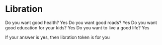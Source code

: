 # Libration

Do you want good health? Yes
Do you want good roads? Yes
Do you want good education for your kids? Yes
Do you want to live a good life? Yes

If your answer is yes, then libration token is for you
